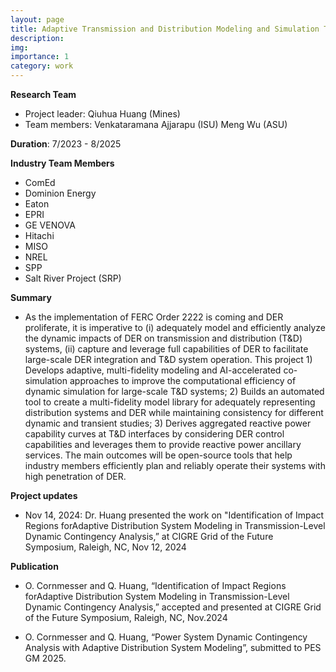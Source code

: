 ```yaml
---
layout: page
title: Adaptive Transmission and Distribution Modeling and Simulation Tools for Supporting Integration and Operation of High Penetration of DERs (S-107)
description: 
img: 
importance: 1
category: work
---
```


**Research Team**
- Project leader: Qiuhua Huang (Mines)
- Team members: Venkataramana Ajjarapu (ISU)
Meng Wu (ASU)

**Duration**: 7/2023 - 8/2025

**Industry Team Members**
- ComEd
- Dominion Energy
- Eaton
- EPRI
- GE VENOVA
- Hitachi
- MISO
- NREL
- SPP
- Salt River Project (SRP)


**Summary**
- As the implementation of FERC Order 2222 is coming and DER proliferate, it is imperative to (i) adequately model and efficiently analyze the dynamic impacts of DER on transmission and distribution (T&D) systems, (ii) capture and leverage full capabilities of DER to facilitate large-scale DER integration and T&D system operation. This project 1) Develops adaptive, multi-fidelity modeling and AI-accelerated co-simulation approaches to improve the computational efficiency of dynamic simulation for large-scale T&D systems; 2) Builds an automated tool to create a multi-fidelity model library for adequately representing distribution systems and DER while maintaining consistency for different dynamic and transient studies; 3) Derives aggregated reactive power capability curves at T&D interfaces by considering DER control capabilities and leverages them to provide reactive power ancillary services. The main outcomes will be open-source tools that help industry members efficiently plan and reliably operate their systems with high penetration of DER.

**Project updates**
- Nov 14, 2024: Dr. Huang presented the work on "Identification of Impact Regions forAdaptive Distribution System Modeling in Transmission-Level Dynamic Contingency Analysis,” at CIGRE Grid of the Future Symposium, Raleigh, NC, Nov 12, 2024


**Publication**
- O. Cornmesser and Q. Huang, “Identification of Impact Regions forAdaptive Distribution System Modeling in Transmission-Level Dynamic Contingency Analysis,” accepted and presented at CIGRE Grid of the Future Symposium, Raleigh, NC, Nov.2024

- O. Cornmesser and Q. Huang, “Power System Dynamic Contingency Analysis with Adaptive Distribution System Modeling”, submitted to PES GM 2025.

